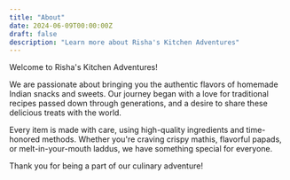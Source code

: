 ```yaml
---
title: "About"
date: 2024-06-09T00:00:00Z
draft: false
description: "Learn more about Risha's Kitchen Adventures"
---
```


Welcome to Risha's Kitchen Adventures!

We are passionate about bringing you the authentic flavors of homemade Indian snacks and sweets. Our journey began with a love for traditional recipes passed down through generations, and a desire to share these delicious treats with the world.

Every item is made with care, using high-quality ingredients and time-honored methods. Whether you're craving crispy mathis, flavorful papads, or melt-in-your-mouth laddus, we have something special for everyone.

Thank you for being a part of our culinary adventure!